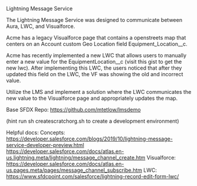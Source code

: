 Lightning Message Service

The Lightning Message Service was designed to communicate between Aura, LWC, and Visualforce. 

Acme has a legacy Visualforce page that contains a openstreets map that centers on an Account custom Geo Location field Equipment_Location__c.

Acme has recently implemented a new LWC that allows users to manually enter a new value for the EquipmentLocation__c (visit this gist to get the new lwc). After implementing this LWC, the users noticed that after they updated this field on the LWC, the VF was showing the old and incorrect value.

Utilize the LMS and implement a solution where the LWC communicates the new value to the Visualforce page and appropriately updates the map.

Base SFDX Repo: https://github.com/mtetlow/lmsdemo

(hint run sh createscratchorg.sh to create a development environment)

Helpful docs:
Concepts:
https://developer.salesforce.com/blogs/2019/10/lightning-message-service-developer-preview.html
https://developer.salesforce.com/docs/atlas.en-us.lightning.meta/lightning/message_channel_create.htm
Visualforce:
https://developer.salesforce.com/docs/atlas.en-us.pages.meta/pages/message_channel_subscribe.htm
LWC:
https://www.sfdcpoint.com/salesforce/lightning-record-edit-form-lwc/

